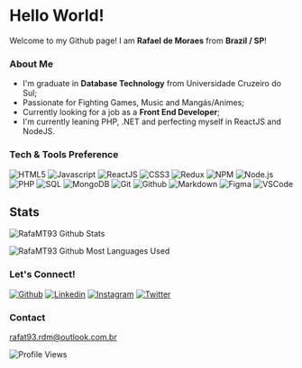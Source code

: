 # Hello World!

Welcome to my Github page!
I am **Rafael de Moraes** from **Brazil / SP**!

### About Me
* I'm graduate in **Database Technology** from Universidade Cruzeiro do Sul;
* Passionate for Fighting Games, Music and Mangás/Animes;
* Currently looking for a job as a **Front End Developer**;
* I'm currently leaning PHP, .NET and perfecting myself in ReactJS and NodeJS.

### Tech & Tools Preference

![HTML5](https://img.shields.io/badge/-HTML5-333333?style=flat&logo=HTML5)
![Javascript](https://img.shields.io/badge/-Javascript-333333?style=flat&logo=Javascript)
![ReactJS](https://img.shields.io/badge/-ReactJS-333333?style=flat&logo=React)
![CSS3](https://img.shields.io/badge/-CSS3-333333?style=flat&logo=CSS3)
![Redux](https://img.shields.io/badge/-Redux-333333?style=flat&logo=redux)
![NPM](https://img.shields.io/badge/-NPM-333333?style=flat&logo=npm)
![Node.js](https://img.shields.io/badge/-Node.js-333333?style=flat&logo=node.js)
![PHP](https://img.shields.io/badge/-PHP-333333?style=flat&logo=PHP)
![SQL](https://img.shields.io/badge/-MySQL-333333?style=flat&logo=MYSQL)
![MongoDB](https://img.shields.io/badge/-MongoDB-333333?style=flat&logo=mongodb)
![Git](https://img.shields.io/badge/-Git-333333?style=flat&logo=git)
![Github](https://img.shields.io/badge/-Github-333333?style=flat&logo=github)
![Markdown](https://img.shields.io/badge/-Markdown-333333?style=flat&logo=markdown)
![Figma](https://img.shields.io/badge/-Figma-333333?style=flat&logo=figma)
![VSCode](http://img.shields.io/badge/-VS%20Code-333333?style=flat&logo=visual%20studio%20code)

## Stats
![RafaMT93 Github Stats](https://github-readme-stats.vercel.app/api/?username=RafaMT93&show_icons=true&title_color=fff&icon_color=79ff97&text_color=9f9f9f&bg_color=151515)

![RafaMT93 Github Most Languages Used](https://github-readme-stats.vercel.app/api/top-langs/?username=RafaMT93&layout=compact&title_color=fff&icon_color=79ff97&text_color=9f9f9f&bg_color=151515)

### Let's Connect!


[![Github](https://img.shields.io/badge/-Github-000?style=flat&logo=Github&logoColor=white)](https://github.com/RafaMT93/)
[![Linkedin](https://img.shields.io/badge/-LinkedIn-blue?style=flat&logo=Linkedin&logoColor=white)](https://www.linkedin.com/in/rafael-de-moraes-483813165/)
[![Instagram](https://img.shields.io/badge/-Instagram-red?style=flat&logo=instagram&logoColor=white)](https://www.instagram.com/rafa.t93/)
[![Twitter](https://img.shields.io/badge/Twitter-%230077B5.svg?&style=flat&logo=twitter&logoColor=white)](https://twitter.com/rafa_t93/)

### Contact

rafat93.rdm@outlook.com.br



![Profile Views](https://komarev.com/ghpvc/?username=RafaMT93&color=blue)
